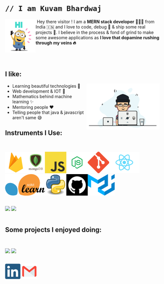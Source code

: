 <h1><code>// I am Kuvam Bhardwaj</code></h1> <img />

<img src='gif/hello.gif' height='110' align='left'>
Hey there visitor !
I am a <b>MERN stack developer</b> 👨🏻‍💻 from India 🇮🇳 and I love to code, debug 🐞 & ship some real projects 🚀.
I believe in the process & fond of grind to make some awesome applications as <b>I love that dopamine rushing through my veins 🔥</b><br /><br /><br></br>

<h2><b>I like:</b></h2>
<img align='right' src='gif/cool.gif' height='150' />
<ul>
    <li>Learning beautiful technologies 🥰</li>
    <li>Web development & IOT 🚀</li>
    <li>Mathematics behind machine learning ✨</li>
    <li>Mentoring people ❤️</li>
    <li>Telling people that java & javascript aren't same 😅</li>
</ul>

<h2><b>Instruments I Use:</b></h2><br />

<img src='images/firebase.png' height='70' /><img src='images/mongo.png' height='70' /><img src='images/js.jpeg' height='70' /><img src='images/node.png' height='70' /><img src='images/git.png' height='70' /><img src='images/react.png' height='70' /><img src='images/sklearn.png' height='70' /><img src='images/python.png' height='70' /><img src='images/github.png' height='70' /><img src='images/material.png' height='70' />
<br /><br />

[<img height='165' src='https://github-readme-stats.vercel.app/api?username=kuvamdazeus&theme=dracula' />](https://github.com/noobs-spotify-clone)   [<img src='https://github-readme-stats.vercel.app/api/top-langs/?username=kuvamdazeus&theme=dracula&layout=compact' />](https://github.com/amazon-clone)<br /><br />

<h2><b>Some projects I enjoyed doing:</b></h2><br />

[![](https://github-readme-stats.vercel.app/api/pin?username=kuvamdazeus&theme=dracula&repo=noobs-spotify-clone)](https://github.com/kuvamdazeus/noobs-spotify-clone) [![](https://github-readme-stats.vercel.app/api/pin?username=kuvamdazeus&theme=dracula&repo=amazon-clone)](https://github.com/kuvamdazeus/amazon-clone)<br /><br />

[<img src='images/linkedin-logo-copy.png' height='50' />](https://www.linkedin.com/in/kuvam-bhardwaj-8007161ba/) [<img src='images/gmail.png' height='50' />](mailto:kuvamyash@gmail.com)
